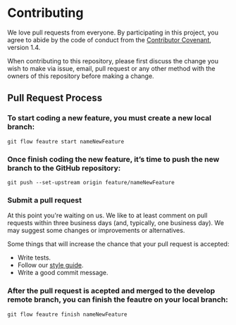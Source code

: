 # Contributing

We love pull requests from everyone. By participating in this project, you agree to abide by the code of conduct from the [Contributor Covenant], version 1.4. 

[Contributor Covenant]: http://contributor-covenant.org/version/1/4

When contributing to this repository, please first discuss the change you wish to make via issue, email, pull request or any other method with the owners of this repository before making a change.

## Pull Request Process

### To start coding a new feature, you must create a new local branch:

    git flow feautre start nameNewFeature

### Once finish coding the new feature, it’s time to push the new branch to the GitHub repository:

    git push --set-upstream origin feature/nameNewFeature

### Submit a pull request

At this point you're waiting on us. We like to at least comment on pull requests within three business days (and, typically, one business day). We may suggest some changes or improvements or alternatives.

Some things that will increase the chance that your pull request is accepted:

* Write tests.
* Follow our [style guide].
* Write a good commit message.

[style guide]: https://github.com/airbnb/javascript/tree/master/react

### After the pull request is acepted and merged to the develop remote branch, you can finish the feautre on your local branch:

    git flow feautre finish nameNewFeature
